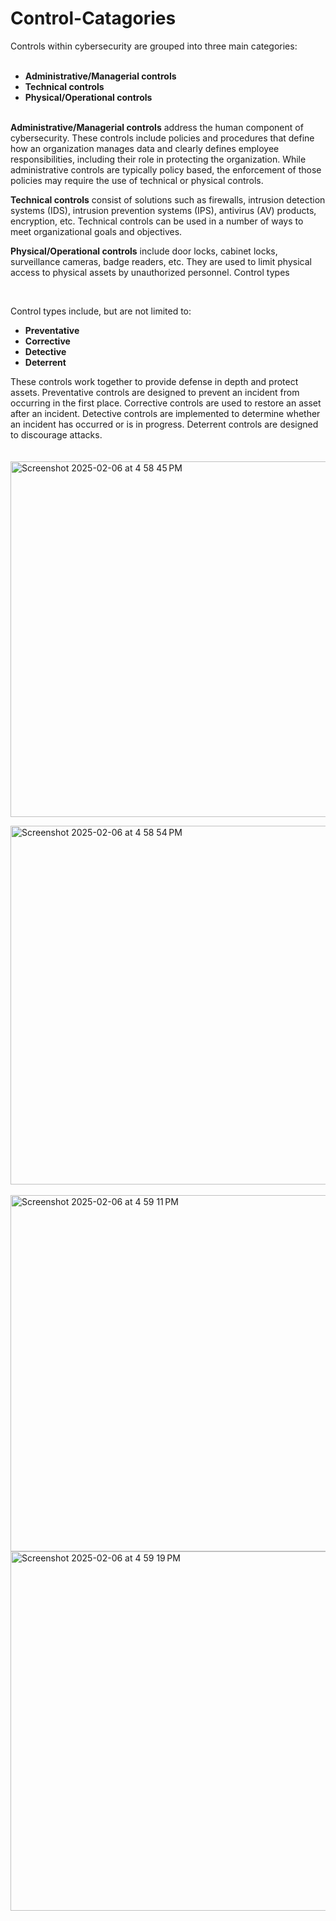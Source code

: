 # Control-Catagories




Controls within cybersecurity are grouped into three main categories:
<br><br>
- **Administrative/Managerial controls**
- **Technical controls**
- **Physical/Operational controls**
  <br>
  <br>
 
**Administrative/Managerial controls** address the human component of cybersecurity. These controls include policies and procedures that define how an organization manages data and clearly defines employee responsibilities, including their role in protecting the organization. While administrative controls are typically policy based, the enforcement of those policies may require the use of technical or physical controls. 

**Technical controls** consist of solutions such as firewalls, intrusion detection systems (IDS), intrusion prevention systems (IPS), antivirus (AV) products, encryption, etc. Technical controls can be used in a number of ways to meet organizational goals and objectives.

**Physical/Operational controls** include door locks, cabinet locks, surveillance cameras, badge readers, etc. They are used to limit physical access to physical assets by unauthorized personnel. 
Control types

<br>

Control types include, but are not limited to:	
- **Preventative**
- **Corrective**
- **Detective**
- **Deterrent**


These controls work together to provide defense in depth and protect assets. Preventative controls are designed to prevent an incident from occurring in the first place. Corrective controls are used to restore an asset after an incident. Detective controls are implemented to determine whether an incident has occurred or is in progress. Deterrent controls are designed to discourage attacks. 
<br><br><br>
<img width="569" alt="Screenshot 2025-02-06 at 4 58 45 PM" src="https://github.com/user-attachments/assets/428067e7-2721-4656-b81b-50ae6306fc28" />

<img width="574" alt="Screenshot 2025-02-06 at 4 58 54 PM" src="https://github.com/user-attachments/assets/9456ee77-6209-4ea0-9343-a0cac9ecd025" />
<br><br>
<img width="570" alt="Screenshot 2025-02-06 at 4 59 11 PM" src="https://github.com/user-attachments/assets/17df7841-19c6-42ef-8745-8cf64afcd1c3" />

<img width="575" alt="Screenshot 2025-02-06 at 4 59 19 PM" src="https://github.com/user-attachments/assets/699d18bc-7698-44ec-b67e-6dad8a544b91" />
